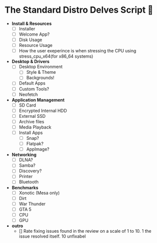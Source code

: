 # The Standard Distro Delves Script 📜

- **Install & Resources**
  - [ ] Installer
  - [ ] Welcome App?
  - [ ] Disk Usage
  - [ ] Resource Usage
  - [ ] How the user exeperince is when stressing the CPU using stress_cpu_x64(for x86_64 systems)
- **Desktop & Drivers**
  - [ ] Desktop Environment
    - [ ] Style & Theme
    - [ ] Backgrounds!
  - [ ] Default Apps
  - [ ] Custom Tools?
  - [ ] Neofetch
- **Application Management**
  - [ ] SD Card
  - [ ] Encrypted Internal HDD
  - [ ] External SSD
  - [ ] Archive files
  - [ ] Media Playback
  - [ ] Install Apps
    - [ ] Snap?
    - [ ] Flatpak?
    - [ ] AppImage?
- **Networking**
  - [ ] DLNA?
  - [ ] Samba?
  - [ ] Discovery?
  - [ ] Printer
  - [ ] Bluetooth
- **Benchmarks**
  - [ ] Xonotic (Mesa only)
  - [ ] Dirt
  - [ ] War Thunder
  - [ ] GTA 5
  - [ ] CPU
  - [ ] GPU
- **outro**
  - [] Rate fixing issues found in the review on a scale of 1 to 10. 1 the issue resolved itself. 10 unfixabel
